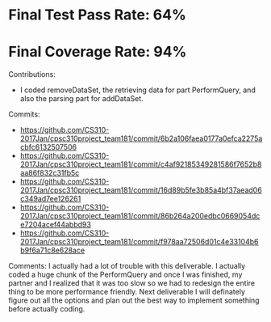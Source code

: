 Final Test Pass Rate: 64%
======
Final Coverage Rate: 94%
======

Contributions: 
* I coded removeDataSet, the retrieving data for part PerformQuery, and also the parsing part for addDataSet.

Commits: 
* https://github.com/CS310-2017Jan/cpsc310project_team181/commit/6b2a106faea0177a0efca2275acbfc6132507506
* https://github.com/CS310-2017Jan/cpsc310project_team181/commit/c4af92185349281586f7652b8aa86f832c31fb5c
* https://github.com/CS310-2017Jan/cpsc310project_team181/commit/16d89b5fe3b85a4bf37aead06c349ad7ee126261
* https://github.com/CS310-2017Jan/cpsc310project_team181/commit/86b264a200edbc0669054dce7204acef44abbd93
* https://github.com/CS310-2017Jan/cpsc310project_team181/commit/f978aa72506d01c4e33104b6b9f6a71c8e628ace

Comments:
I actually had a lot of trouble with this deliverable. I actually coded a huge chunk of the PerformQuery and once I was
finished, my partner and I realized that it was too slow so we had to redesign the entire thing to be more performance friendly. 
Next deliverable I will definately figure out all the options and plan out the best way to implement something before actually coding. 


